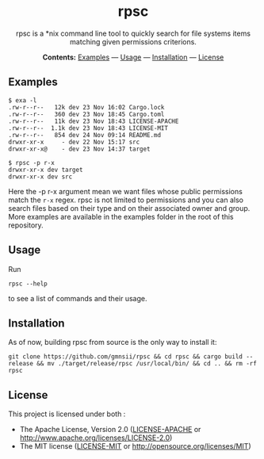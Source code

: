 <div align="center">

# rpsc

rpsc is a \*nix command line tool to quickly search for file systems items matching given permissions criterions.

**Contents:** [Examples](#examples) — [Usage](#usage) — [Installation](#installation) — [License](#license)

</div>

## Examples

```shell   
$ exa -l
.rw-r--r--   12k dev 23 Nov 16:02 Cargo.lock
.rw-r--r--   360 dev 23 Nov 18:45 Cargo.toml
.rw-r--r--   11k dev 23 Nov 18:43 LICENSE-APACHE
.rw-r--r--  1.1k dev 23 Nov 18:43 LICENSE-MIT
.rw-r--r--   854 dev 24 Nov 09:14 README.md
drwxr-xr-x     - dev 22 Nov 15:17 src
drwxr-xr-x@    - dev 23 Nov 14:37 target

$ rpsc -p r-x
drwxr-xr-x dev target
drwxr-xr-x dev src
```
Here the -p r-x argument mean we want files whose public permissions match the `r-x` regex.
rpsc is not limited to permissions and you can also search files based on their type and on their associated owner and group.
More examples are available in the examples folder in the root of this repository.

## Usage 

Run
```shell
rpsc --help
```
to see a list of commands and their usage.

## Installation

As of now, building rpsc from source is the only way to install it:
```shell
git clone https://github.com/gmnsii/rpsc && cd rpsc && cargo build --release && mv ./target/release/rpsc /usr/local/bin/ && cd .. && rm -rf rpsc
```

## License

This project is licensed under both :

* The Apache License, Version 2.0 ([LICENSE-APACHE](LICENSE-APACHE) or <http://www.apache.org/licenses/LICENSE-2.0>)
* The MIT license ([LICENSE-MIT](LICENSE-MIT) or
  <http://opensource.org/licenses/MIT>)
